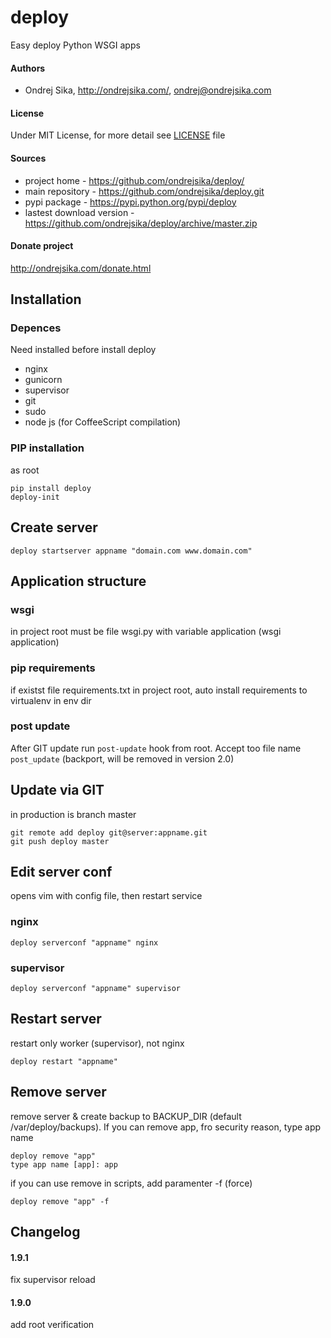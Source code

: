 deploy
======

Easy deploy Python WSGI apps

#### Authors

* Ondrej Sika, <http://ondrejsika.com/>, <ondrej@ondrejsika.com>

#### License

Under MIT License, for more detail see [LICENSE](LICENSE) file

#### Sources

* project home - <https://github.com/ondrejsika/deploy/>
* main repository - <https://github.com/ondrejsika/deploy.git>
* pypi package - <https://pypi.python.org/pypi/deploy>
* lastest download version - <https://github.com/ondrejsika/deploy/archive/master.zip>

#### Donate project

<http://ondrejsika.com/donate.html>

Installation
------------

### Depences

Need installed before install deploy

* nginx
* gunicorn
* supervisor
* git
* sudo
* node js (for CoffeeScript compilation)

### PIP installation

as root

    pip install deploy
    deploy-init


Create server
-------------

    deploy startserver appname "domain.com www.domain.com"

Application structure
---------------------

### wsgi
in project root must be file wsgi.py with variable application (wsgi application)

### pip requirements
if existst file requirements.txt in project root, auto install requirements to virtualenv in env dir

### post update

After GIT update run `post-update` hook from root. Accept too file name `post_update` (backport, will be removed in version 2.0)

Update via GIT
--------------

in production is branch master

    git remote add deploy git@server:appname.git
    git push deploy master

Edit server conf
----------------

opens vim with config file, then restart service

### nginx

    deploy serverconf "appname" nginx

### supervisor

    deploy serverconf "appname" supervisor

Restart server
--------------

restart only worker (supervisor), not nginx

    deploy restart "appname"


Remove server
-------------

remove server & create backup to BACKUP_DIR (default /var/deploy/backups). If you can remove app, fro security reason, type app name

    deploy remove "app"
    type app name [app]: app

if you can use remove in scripts, add paramenter -f (force)

    deploy remove "app" -f

Changelog
---------

#### 1.9.1

fix supervisor reload

#### 1.9.0

add root verification

